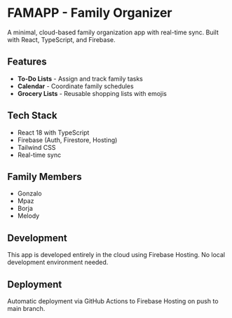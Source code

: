 # FAMAPP - Family Organizer

A minimal, cloud-based family organization app with real-time sync. Built with React, TypeScript, and Firebase.

## Features

- **To-Do Lists** - Assign and track family tasks
- **Calendar** - Coordinate family schedules  
- **Grocery Lists** - Reusable shopping lists with emojis

## Tech Stack

- React 18 with TypeScript
- Firebase (Auth, Firestore, Hosting)
- Tailwind CSS
- Real-time sync

## Family Members

- Gonzalo
- Mpaz  
- Borja
- Melody

## Development

This app is developed entirely in the cloud using Firebase Hosting. No local development environment needed.

## Deployment

Automatic deployment via GitHub Actions to Firebase Hosting on push to main branch.
